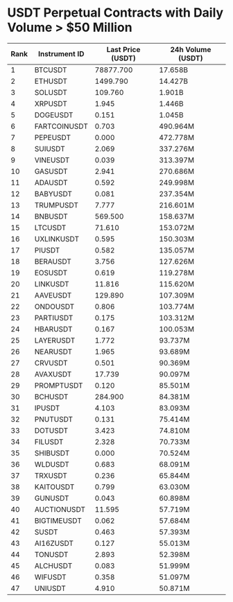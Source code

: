 # USDT Perpetual Contracts with Daily Volume > $50 Million

| Rank | Instrument ID | Last Price (USDT) | 24h Volume (USDT) |
|------|---------------|-------------------|-------------------|
| 1 | BTCUSDT | 78877.700 | 17.658B |
| 2 | ETHUSDT | 1499.790 | 14.427B |
| 3 | SOLUSDT | 109.760 | 1.901B |
| 4 | XRPUSDT | 1.945 | 1.446B |
| 5 | DOGEUSDT | 0.151 | 1.045B |
| 6 | FARTCOINUSDT | 0.703 | 490.964M |
| 7 | PEPEUSDT | 0.000 | 472.778M |
| 8 | SUIUSDT | 2.069 | 337.276M |
| 9 | VINEUSDT | 0.039 | 313.397M |
| 10 | GASUSDT | 2.941 | 270.686M |
| 11 | ADAUSDT | 0.592 | 249.998M |
| 12 | BABYUSDT | 0.081 | 237.354M |
| 13 | TRUMPUSDT | 7.777 | 216.601M |
| 14 | BNBUSDT | 569.500 | 158.637M |
| 15 | LTCUSDT | 71.610 | 153.072M |
| 16 | UXLINKUSDT | 0.595 | 150.303M |
| 17 | PIUSDT | 0.582 | 135.057M |
| 18 | BERAUSDT | 3.756 | 127.626M |
| 19 | EOSUSDT | 0.619 | 119.278M |
| 20 | LINKUSDT | 11.816 | 115.620M |
| 21 | AAVEUSDT | 129.890 | 107.309M |
| 22 | ONDOUSDT | 0.806 | 103.774M |
| 23 | PARTIUSDT | 0.175 | 103.312M |
| 24 | HBARUSDT | 0.167 | 100.053M |
| 25 | LAYERUSDT | 1.772 | 93.737M |
| 26 | NEARUSDT | 1.965 | 93.689M |
| 27 | CRVUSDT | 0.501 | 90.369M |
| 28 | AVAXUSDT | 17.739 | 90.097M |
| 29 | PROMPTUSDT | 0.120 | 85.501M |
| 30 | BCHUSDT | 284.900 | 84.381M |
| 31 | IPUSDT | 4.103 | 83.093M |
| 32 | PNUTUSDT | 0.131 | 75.414M |
| 33 | DOTUSDT | 3.423 | 74.810M |
| 34 | FILUSDT | 2.328 | 70.733M |
| 35 | SHIBUSDT | 0.000 | 70.524M |
| 36 | WLDUSDT | 0.683 | 68.091M |
| 37 | TRXUSDT | 0.236 | 65.844M |
| 38 | KAITOUSDT | 0.799 | 63.030M |
| 39 | GUNUSDT | 0.043 | 60.898M |
| 40 | AUCTIONUSDT | 11.595 | 57.719M |
| 41 | BIGTIMEUSDT | 0.062 | 57.684M |
| 42 | SUSDT | 0.463 | 57.393M |
| 43 | AI16ZUSDT | 0.127 | 55.013M |
| 44 | TONUSDT | 2.893 | 52.398M |
| 45 | ALCHUSDT | 0.083 | 51.999M |
| 46 | WIFUSDT | 0.358 | 51.097M |
| 47 | UNIUSDT | 4.910 | 50.871M |
